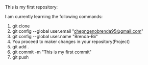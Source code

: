 This is my first repository:

I am currently learning the following commands:
1. git clone
2. git config --global user.email "chepngenobrenda95@gmail.com"
3. git config --global user.name "Brenda-Bii"
4. You proceed to maker changes in your repository(Project)
5. git add .
6. git commit -m "This is my first commit"
7. git push